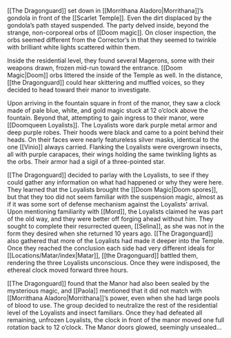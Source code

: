 [[The Dragonguard]] set down in [[Morrithana Aladoro|Morrithana]]’s gondola in front of the [[Scarlet Temple]]. Even the dirt displaced by the gondola’s path stayed suspended. The party delved inside, beyond the strange, non-corporeal orbs of [[Doom magic]]. On closer inspection, the orbs seemed different from the Corrector’s in that they seemed to twinkle with brilliant white lights scattered within them.

Inside the residential level, they found several Magerons, some with their weapons drawn, frozen mid-run toward the entrance. [[Doom Magic|Doom]] orbs littered the inside of the Temple as well. In the distance, [[the Dragonguard]] could hear skittering and muffled voices, so they decided to head toward their manor to investigate. 

Upon arriving in the fountain square in front of the manor, they saw a clock made of pale blue, white, and gold magic stuck at 12 o’clock above the fountain. Beyond that, attempting to gain ingress to their manor, were [[Doomqueen Loyalists]]. The Loyalists wore dark purple metal armor and deep purple robes. Their hoods were black and came to a point behind their heads. On their faces were nearly featureless silver masks, identical to the one [[Vinio]] always carried. Flanking the Loyalists were overgrown insects, all with purple carapaces, their wings holding the same twinkling lights as the orbs. Their armor had a sigil of a three-pointed star. 

[[The Dragonguard]] decided to parlay with the Loyalists, to see if they could gather any information on what had happened or why they were here. They learned that the Loyalists brought the [[Doom Magic|Doom spores]], but that they too did not seem familiar with the suspension magic, almost as if it was some sort of defense mechanism against the Loyalists’ arrival. Upon mentioning familiarity with [[Mord]], the Loyalists claimed he was part of the old way, and they were better off forging ahead without him. They sought to complete their resurrected queen, [[Selina]], as she was not in the form they desired when she returned 10 years ago. [[The Dragonguard]] also gathered that more of the Loyalists had made it deeper into the Temple. Once they reached the conclusion each side had very different ideals for [[Locations/Matar/index|Matar]], [[the Dragonguard]] battled them, rendering the three Loyalists unconscious. Once they were indisposed, the ethereal clock moved forward three hours.

[[The Dragonguard]] found that the Manor had also been sealed by the mysterious magic, and [[Paola]] mentioned that it did not match with [[Morrithana Aladoro|Morrithana]]’s power, even when she had large pools of blood to use. The group decided to neutralize the rest of the residential level of the Loyalists and insect familiars. Once they had defeated all remaining, unfrozen Loyalists, the clock in front of the manor moved one full rotation back to 12 o’clock. The Manor doors glowed, seemingly unsealed… 